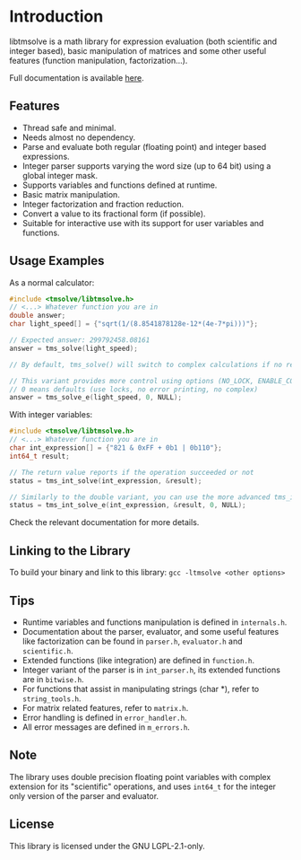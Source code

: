 # Introduction

libtmsolve is a math library for expression evaluation (both scientific and integer based), basic manipulation of matrices and some other useful features (function manipulation, factorization...).

Full documentation is available [here](https://a-h-ismail.gitlab.io/libtmsolve-docs/).

## Features

- Thread safe and minimal.
- Needs almost no dependency.
- Parse and evaluate both regular (floating point) and integer based expressions.
- Integer parser supports varying the word size (up to 64 bit) using a global integer mask.
- Supports variables and functions defined at runtime.
- Basic matrix manipulation.
- Integer factorization and fraction reduction.
- Convert a value to its fractional form (if possible).
- Suitable for interactive use with its support for user variables and functions.

## Usage Examples

As a normal calculator:

```C
#include <tmsolve/libtmsolve.h>
// <...> Whatever function you are in
double answer;
char light_speed[] = {"sqrt(1/(8.8541878128e-12*(4e-7*pi)))"};

// Expected answer: 299792458.08161
answer = tms_solve(light_speed);

// By default, tms_solve() will switch to complex calculations if no real answer is found, and will print errors to stderr

// This variant provides more control using options (NO_LOCK, ENABLE_COMPLEX, PRINT_ERRORS)
// 0 means defaults (use locks, no error printing, no complex)
answer = tms_solve_e(light_speed, 0, NULL);
```

With integer variables:

```C
#include <tmsolve/libtmsolve.h>
// <...> Whatever function you are in
char int_expression[] = {"821 & 0xFF + 0b1 | 0b110"};
int64_t result;

// The return value reports if the operation succeeded or not
status = tms_int_solve(int_expression, &result);

// Similarly to the double variant, you can use the more advanced tms_int_solve_e
status = tms_int_solve_e(int_expression, &result, 0, NULL);
```

Check the relevant documentation for more details.

## Linking to the Library

To build your binary and link to this library:
`gcc -ltmsolve <other options>`

## Tips

- Runtime variables and functions manipulation is defined in `internals.h`.
- Documentation about the parser, evaluator, and some useful features like factorization can be found in `parser.h`, `evaluator.h` and `scientific.h`.
- Extended functions (like integration) are defined in `function.h`.
- Integer variant of the parser is in `int_parser.h`, its extended functions are in `bitwise.h`.
- For functions that assist in manipulating strings (char *), refer to `string_tools.h`.
- For matrix related features, refer to `matrix.h`.
- Error handling is defined in `error_handler.h`.
- All error messages are defined in `m_errors.h`.

## Note

The library uses double precision floating point variables with complex extension for its "scientific" operations,
and uses `int64_t` for the integer only version of the parser and evaluator.

## License

This library is licensed under the GNU LGPL-2.1-only.
